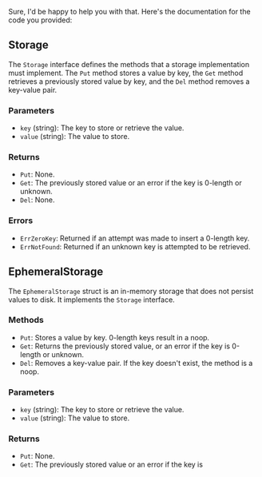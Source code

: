 Sure, I'd be happy to help you with that. Here's the documentation for the code you provided:

## Storage

The `Storage` interface defines the methods that a storage implementation must implement. The `Put` method stores a value by key, the `Get` method retrieves a previously stored value by key, and the `Del` method removes a key-value pair. 

### Parameters

- `key` (string): The key to store or retrieve the value.
- `value` (string): The value to store.

### Returns

- `Put`: None.
- `Get`: The previously stored value or an error if the key is 0-length or unknown.
- `Del`: None.

### Errors

- `ErrZeroKey`: Returned if an attempt was made to insert a 0-length key.
- `ErrNotFound`: Returned if an unknown key is attempted to be retrieved.

## EphemeralStorage

The `EphemeralStorage` struct is an in-memory storage that does not persist values to disk. It implements the `Storage` interface. 

### Methods

- `Put`: Stores a value by key. 0-length keys result in a noop.
- `Get`: Returns the previously stored value, or an error if the key is 0-length or unknown.
- `Del`: Removes a key-value pair. If the key doesn't exist, the method is a noop.

### Parameters

- `key` (string): The key to store or retrieve the value.
- `value` (string): The value to store.

### Returns

- `Put`: None.
- `Get`: The previously stored value or an error if the key is